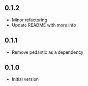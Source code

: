 ## 0.1.2

- Minor refactoring
- Update README with more info

## 0.1.1

- Remove pedantic as a dependency

## 0.1.0

- Initial version
